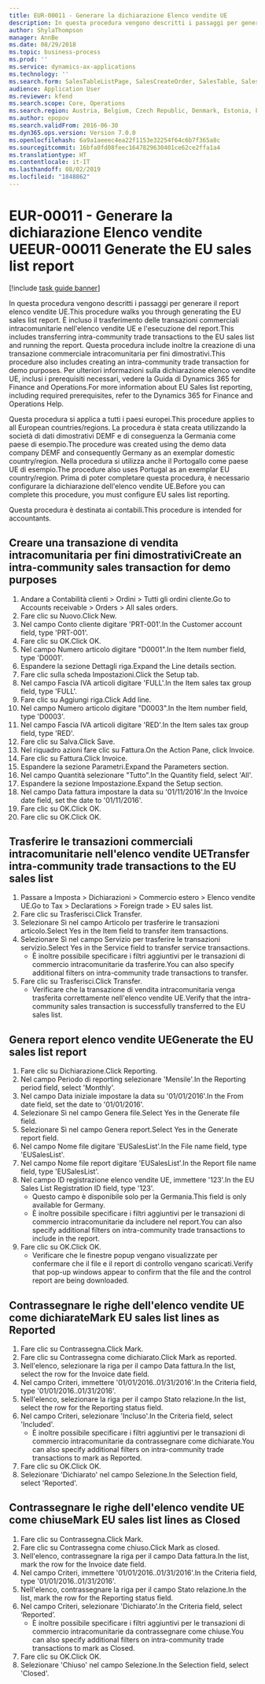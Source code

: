```yaml
---
title: EUR-00011 - Generare la dichiarazione Elenco vendite UE
description: In questa procedura vengono descritti i passaggi per generare il report elenco vendite UE.
author: ShylaThompson
manager: AnnBe
ms.date: 08/29/2018
ms.topic: business-process
ms.prod: ''
ms.service: dynamics-ax-applications
ms.technology: ''
ms.search.form: SalesTableListPage, SalesCreateOrder, SalesTable, SalesEditLines,  EUSalesList, EUSalesListSelection, SysQueryForm, SysLookup
audience: Application User
ms.reviewer: kfend
ms.search.scope: Core, Operations
ms.search.region: Austria, Belgium, Czech Republic, Denmark, Estonia, Finland, France, Germany, Hungary, Ireland, Italy, Latvia, Lithuania, Netherlands, Poland, Spain, Sweden, United Kingdom
ms.author: epopov
ms.search.validFrom: 2016-06-30
ms.dyn365.ops.version: Version 7.0.0
ms.openlocfilehash: 6a9a1aeeec4ea22f1153e32254f64c6b7f365a8c
ms.sourcegitcommit: 16bfa0fd08feec1647829630401ce62ce2ffa1a4
ms.translationtype: HT
ms.contentlocale: it-IT
ms.lasthandoff: 08/02/2019
ms.locfileid: "1848862"
---
```

# <a name="eur-00011-generate-the-eu-sales-list-report"></a><span data-ttu-id="3170e-103">EUR-00011 - Generare la dichiarazione Elenco vendite UE</span><span class="sxs-lookup"><span data-stu-id="3170e-103">EUR-00011 Generate the EU sales list report</span></span>

[!include [task guide banner](../../includes/task-guide-banner.md)]

<span data-ttu-id="3170e-104">In questa procedura vengono descritti i passaggi per generare il report elenco vendite UE.</span><span class="sxs-lookup"><span data-stu-id="3170e-104">This procedure walks you through generating the EU sales list report.</span></span> <span data-ttu-id="3170e-105">È incluso il trasferimento delle transazioni commerciali intracomunitarie nell'elenco vendite UE e l'esecuzione del report.</span><span class="sxs-lookup"><span data-stu-id="3170e-105">This includes transferring intra-community trade transactions to the EU sales list and running the report.</span></span> <span data-ttu-id="3170e-106">Questa procedura include inoltre la creazione di una transazione commerciale intracomunitaria per fini dimostrativi.</span><span class="sxs-lookup"><span data-stu-id="3170e-106">This  procedure also includes creating an intra-community trade transaction for demo purposes.</span></span> <span data-ttu-id="3170e-107">Per ulteriori informazioni sulla dichiarazione elenco vendite UE, inclusi i prerequisiti necessari, vedere la Guida di Dynamics 365 for Finance and Operations.</span><span class="sxs-lookup"><span data-stu-id="3170e-107">For more information about EU Sales list reporting, including required prerequisites, refer to the Dynamics 365 for Finance and Operations Help.</span></span>

<span data-ttu-id="3170e-108">Questa procedura si applica a tutti i paesi europei.</span><span class="sxs-lookup"><span data-stu-id="3170e-108">This procedure applies to all European countries/regions.</span></span> <span data-ttu-id="3170e-109">La procedura è stata creata utilizzando la società di dati dimostrativi DEMF e di conseguenza la Germania come paese di esempio.</span><span class="sxs-lookup"><span data-stu-id="3170e-109">The procedure was created using the demo data company DEMF and consequently Germany as an exemplar domestic country/region.</span></span> <span data-ttu-id="3170e-110">Nella procedura si utilizza anche il Portogallo come paese UE di esempio.</span><span class="sxs-lookup"><span data-stu-id="3170e-110">The procedure also uses Portugal as an exemplar EU country/region.</span></span> <span data-ttu-id="3170e-111">Prima di poter completare questa procedura, è necessario configurare la dichiarazione dell'elenco vendite UE.</span><span class="sxs-lookup"><span data-stu-id="3170e-111">Before you can complete this procedure, you must configure EU sales list reporting.</span></span>

<span data-ttu-id="3170e-112">Questa procedura è destinata ai contabili.</span><span class="sxs-lookup"><span data-stu-id="3170e-112">This procedure is intended for accountants.</span></span>


## <a name="create-an-intra-community-sales-transaction-for-demo-purposes"></a><span data-ttu-id="3170e-113">Creare una transazione di vendita intracomunitaria per fini dimostrativi</span><span class="sxs-lookup"><span data-stu-id="3170e-113">Create an intra-community sales transaction for demo purposes</span></span>
1. <span data-ttu-id="3170e-114">Andare a Contabilità clienti > Ordini > Tutti gli ordini cliente.</span><span class="sxs-lookup"><span data-stu-id="3170e-114">Go to Accounts receivable > Orders > All sales orders.</span></span>
2. <span data-ttu-id="3170e-115">Fare clic su Nuovo.</span><span class="sxs-lookup"><span data-stu-id="3170e-115">Click New.</span></span>
3. <span data-ttu-id="3170e-116">Nel campo Conto cliente digitare 'PRT-001'.</span><span class="sxs-lookup"><span data-stu-id="3170e-116">In the Customer account field, type 'PRT-001'.</span></span>
4. <span data-ttu-id="3170e-117">Fare clic su OK.</span><span class="sxs-lookup"><span data-stu-id="3170e-117">Click OK.</span></span>
5. <span data-ttu-id="3170e-118">Nel campo Numero articolo digitare "D0001".</span><span class="sxs-lookup"><span data-stu-id="3170e-118">In the Item number field, type 'D0001'.</span></span>
6. <span data-ttu-id="3170e-119">Espandere la sezione Dettagli riga.</span><span class="sxs-lookup"><span data-stu-id="3170e-119">Expand the Line details section.</span></span>
7. <span data-ttu-id="3170e-120">Fare clic sulla scheda Impostazioni.</span><span class="sxs-lookup"><span data-stu-id="3170e-120">Click the Setup tab.</span></span>
8. <span data-ttu-id="3170e-121">Nel campo Fascia IVA articoli digitare 'FULL'.</span><span class="sxs-lookup"><span data-stu-id="3170e-121">In the Item sales tax group field, type 'FULL'.</span></span>
9. <span data-ttu-id="3170e-122">Fare clic su Aggiungi riga.</span><span class="sxs-lookup"><span data-stu-id="3170e-122">Click Add line.</span></span>
10. <span data-ttu-id="3170e-123">Nel campo Numero articolo digitare "D0003".</span><span class="sxs-lookup"><span data-stu-id="3170e-123">In the Item number field, type 'D0003'.</span></span>
11. <span data-ttu-id="3170e-124">Nel campo Fascia IVA articoli digitare 'RED'.</span><span class="sxs-lookup"><span data-stu-id="3170e-124">In the Item sales tax group field, type 'RED'.</span></span>
12. <span data-ttu-id="3170e-125">Fare clic su Salva.</span><span class="sxs-lookup"><span data-stu-id="3170e-125">Click Save.</span></span>
13. <span data-ttu-id="3170e-126">Nel riquadro azioni fare clic su Fattura.</span><span class="sxs-lookup"><span data-stu-id="3170e-126">On the Action Pane, click Invoice.</span></span>
14. <span data-ttu-id="3170e-127">Fare clic su Fattura.</span><span class="sxs-lookup"><span data-stu-id="3170e-127">Click Invoice.</span></span>
15. <span data-ttu-id="3170e-128">Espandere la sezione Parametri.</span><span class="sxs-lookup"><span data-stu-id="3170e-128">Expand the Parameters section.</span></span>
16. <span data-ttu-id="3170e-129">Nel campo Quantità selezionare "Tutto".</span><span class="sxs-lookup"><span data-stu-id="3170e-129">In the Quantity field, select 'All'.</span></span>
17. <span data-ttu-id="3170e-130">Espandere la sezione Impostazione.</span><span class="sxs-lookup"><span data-stu-id="3170e-130">Expand the Setup section.</span></span>
18. <span data-ttu-id="3170e-131">Nel campo Data fattura impostare la data su '01/11/2016'.</span><span class="sxs-lookup"><span data-stu-id="3170e-131">In the Invoice date field, set the date to '01/11/2016'.</span></span>
19. <span data-ttu-id="3170e-132">Fare clic su OK.</span><span class="sxs-lookup"><span data-stu-id="3170e-132">Click OK.</span></span>
20. <span data-ttu-id="3170e-133">Fare clic su OK.</span><span class="sxs-lookup"><span data-stu-id="3170e-133">Click OK.</span></span>

## <a name="transfer-intra-community-trade-transactions-to-the-eu-sales-list"></a><span data-ttu-id="3170e-134">Trasferire le transazioni commerciali intracomunitarie nell'elenco vendite UE</span><span class="sxs-lookup"><span data-stu-id="3170e-134">Transfer intra-community trade transactions to the EU sales list</span></span>
1. <span data-ttu-id="3170e-135">Passare a Imposta > Dichiarazioni > Commercio estero > Elenco vendite UE.</span><span class="sxs-lookup"><span data-stu-id="3170e-135">Go to Tax > Declarations > Foreign trade > EU sales list.</span></span>
2. <span data-ttu-id="3170e-136">Fare clic su Trasferisci.</span><span class="sxs-lookup"><span data-stu-id="3170e-136">Click Transfer.</span></span>
3. <span data-ttu-id="3170e-137">Selezionare Sì nel campo Articolo per trasferire le transazioni articolo.</span><span class="sxs-lookup"><span data-stu-id="3170e-137">Select Yes in the Item field to transfer item transactions.</span></span>
4. <span data-ttu-id="3170e-138">Selezionare Sì nel campo Servizio per trasferire le transazioni servizio.</span><span class="sxs-lookup"><span data-stu-id="3170e-138">Select Yes in the Service field to transfer service transactions.</span></span>
    * <span data-ttu-id="3170e-139">È inoltre possibile specificare i filtri aggiuntivi per le transazioni di commercio intracomunitarie da trasferire.</span><span class="sxs-lookup"><span data-stu-id="3170e-139">You can also specify additional filters on intra-community trade transactions to transfer.</span></span>  
5. <span data-ttu-id="3170e-140">Fare clic su Trasferisci.</span><span class="sxs-lookup"><span data-stu-id="3170e-140">Click Transfer.</span></span>
    * <span data-ttu-id="3170e-141">Verificare che la transazione di vendita intracomunitaria venga trasferita correttamente nell'elenco vendite UE.</span><span class="sxs-lookup"><span data-stu-id="3170e-141">Verify that the intra-community sales transaction is successfully transferred to the EU sales list.</span></span>  

## <a name="generate-the-eu-sales-list-report"></a><span data-ttu-id="3170e-142"> Genera report elenco vendite UE</span><span class="sxs-lookup"><span data-stu-id="3170e-142">Generate the EU sales list report</span></span>
1. <span data-ttu-id="3170e-143">Fare clic su Dichiarazione.</span><span class="sxs-lookup"><span data-stu-id="3170e-143">Click Reporting.</span></span>
2. <span data-ttu-id="3170e-144">Nel campo Periodo di reporting selezionare 'Mensile'.</span><span class="sxs-lookup"><span data-stu-id="3170e-144">In the Reporting period field, select 'Monthly'.</span></span>
3. <span data-ttu-id="3170e-145">Nel campo Data iniziale impostare la data su '01/01/2016'.</span><span class="sxs-lookup"><span data-stu-id="3170e-145">In the From date field, set the date to '01/01/2016'.</span></span>
4. <span data-ttu-id="3170e-146">Selezionare Sì nel campo Genera file.</span><span class="sxs-lookup"><span data-stu-id="3170e-146">Select Yes in the Generate file field.</span></span>
5. <span data-ttu-id="3170e-147">Selezionare Sì nel campo Genera report.</span><span class="sxs-lookup"><span data-stu-id="3170e-147">Select Yes in the Generate report field.</span></span>
6. <span data-ttu-id="3170e-148">Nel campo Nome file digitare 'EUSalesList'.</span><span class="sxs-lookup"><span data-stu-id="3170e-148">In the File name field, type 'EUSalesList'.</span></span>
7. <span data-ttu-id="3170e-149">Nel campo Nome file report digitare 'EUSalesList'.</span><span class="sxs-lookup"><span data-stu-id="3170e-149">In the Report file name field, type 'EUSalesList'.</span></span>
8. <span data-ttu-id="3170e-150">Nel campo ID registrazione elenco vendite UE, immettere '123'.</span><span class="sxs-lookup"><span data-stu-id="3170e-150">In the EU Sales List Registration ID field, type '123'.</span></span>
    * <span data-ttu-id="3170e-151">Questo campo è disponibile solo per la Germania.</span><span class="sxs-lookup"><span data-stu-id="3170e-151">This field is only available for Germany.</span></span>  
    * <span data-ttu-id="3170e-152">È inoltre possibile specificare i filtri aggiuntivi per le transazioni di commercio intracomunitarie da includere nel report.</span><span class="sxs-lookup"><span data-stu-id="3170e-152">You can also specify additional filters on intra-community trade transactions to include in the report.</span></span>  
9. <span data-ttu-id="3170e-153">Fare clic su OK.</span><span class="sxs-lookup"><span data-stu-id="3170e-153">Click OK.</span></span>
    * <span data-ttu-id="3170e-154">Verificare che le finestre popup vengano visualizzate per confermare che il file e il report di controllo vengano scaricati.</span><span class="sxs-lookup"><span data-stu-id="3170e-154">Verify that pop-up windows appear to confirm that the file and the control report are being downloaded.</span></span>  

## <a name="mark-eu-sales-list-lines-as-reported"></a><span data-ttu-id="3170e-155">Contrassegnare le righe dell'elenco vendite UE come dichiarate</span><span class="sxs-lookup"><span data-stu-id="3170e-155">Mark EU sales list lines as Reported</span></span>
1. <span data-ttu-id="3170e-156">Fare clic su Contrassegna.</span><span class="sxs-lookup"><span data-stu-id="3170e-156">Click Mark.</span></span>
2. <span data-ttu-id="3170e-157">Fare clic su Contrassegna come dichiarato.</span><span class="sxs-lookup"><span data-stu-id="3170e-157">Click Mark as reported.</span></span>
3. <span data-ttu-id="3170e-158">Nell'elenco, selezionare la riga per il campo Data fattura.</span><span class="sxs-lookup"><span data-stu-id="3170e-158">In the list, select the row for the Invoice date field.</span></span>
4. <span data-ttu-id="3170e-159">Nel campo Criteri, immettere '01/01/2016..01/31/2016'.</span><span class="sxs-lookup"><span data-stu-id="3170e-159">In the Criteria field, type '01/01/2016..01/31/2016'.</span></span>
5. <span data-ttu-id="3170e-160">Nell'elenco, selezionare la riga per il campo Stato relazione.</span><span class="sxs-lookup"><span data-stu-id="3170e-160">In the list, select the row for the Reporting status field.</span></span>
6. <span data-ttu-id="3170e-161">Nel campo Criteri, selezionare 'Incluso'.</span><span class="sxs-lookup"><span data-stu-id="3170e-161">In the Criteria field, select 'Included'.</span></span>
    * <span data-ttu-id="3170e-162">È inoltre possibile specificare i filtri aggiuntivi per le transazioni di commercio intracomunitarie da contrassegnare come dichiarate.</span><span class="sxs-lookup"><span data-stu-id="3170e-162">You can also specify additional filters on intra-community trade transactions to mark as Reported.</span></span>  
7. <span data-ttu-id="3170e-163">Fare clic su OK.</span><span class="sxs-lookup"><span data-stu-id="3170e-163">Click OK.</span></span>
8. <span data-ttu-id="3170e-164">Selezionare 'Dichiarato' nel campo Selezione.</span><span class="sxs-lookup"><span data-stu-id="3170e-164">In the Selection field, select 'Reported'.</span></span>

## <a name="mark-eu-sales-list-lines-as-closed"></a><span data-ttu-id="3170e-165">Contrassegnare le righe dell'elenco vendite UE come chiuse</span><span class="sxs-lookup"><span data-stu-id="3170e-165">Mark EU sales list lines as Closed</span></span>
1. <span data-ttu-id="3170e-166">Fare clic su Contrassegna.</span><span class="sxs-lookup"><span data-stu-id="3170e-166">Click Mark.</span></span>
2. <span data-ttu-id="3170e-167">Fare clic su Contrassegna come chiuso.</span><span class="sxs-lookup"><span data-stu-id="3170e-167">Click Mark as closed.</span></span>
3. <span data-ttu-id="3170e-168">Nell'elenco, contrassegnare la riga per il campo Data fattura.</span><span class="sxs-lookup"><span data-stu-id="3170e-168">In the list, mark the row for the Invoice date field.</span></span>
4. <span data-ttu-id="3170e-169">Nel campo Criteri, immettere '01/01/2016..01/31/2016'.</span><span class="sxs-lookup"><span data-stu-id="3170e-169">In the Criteria field, type '01/01/2016..01/31/2016'.</span></span>
5. <span data-ttu-id="3170e-170">Nell'elenco, contrassegnare la riga per il campo Stato relazione.</span><span class="sxs-lookup"><span data-stu-id="3170e-170">In the list, mark the row for the Reporting status field.</span></span>
6. <span data-ttu-id="3170e-171">Nel campo Criteri, selezionare 'Dichiarato'.</span><span class="sxs-lookup"><span data-stu-id="3170e-171">In the Criteria field, select ‘Reported’.</span></span>
    * <span data-ttu-id="3170e-172">È inoltre possibile specificare i filtri aggiuntivi per le transazioni di commercio intracomunitarie da contrassegnare come chiuse.</span><span class="sxs-lookup"><span data-stu-id="3170e-172">You can also specify additional filters on intra-community trade transactions to mark as Closed.</span></span>  
7. <span data-ttu-id="3170e-173">Fare clic su OK.</span><span class="sxs-lookup"><span data-stu-id="3170e-173">Click OK.</span></span>
8. <span data-ttu-id="3170e-174">Selezionare 'Chiuso' nel campo Selezione.</span><span class="sxs-lookup"><span data-stu-id="3170e-174">In the Selection field, select 'Closed'.</span></span>

